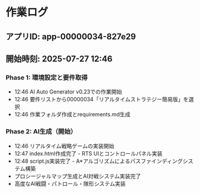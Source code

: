 # 作業ログ

## アプリID: app-00000034-827e29
## 開始時刻: 2025-07-27 12:46

### Phase 1: 環境設定と要件取得
- 12:46 AI Auto Generator v0.23での作業開始
- 12:46 要件リストから00000034「リアルタイムストラテジー簡易版」を選択
- 12:46 作業フォルダ作成とrequirements.md生成

### Phase 2: AI生成（開始）
- 12:46 リアルタイム戦略ゲームの実装開始
- 12:47 index.html作成完了 - RTS UIとコントロールパネル実装
- 12:48 script.js実装完了 - A*アルゴリズムによるパスファインディングシステム構築
- プロシージャルマップ生成とAI対戦システム実装完了
- 高度なAI戦闘・パトロール・隊形システム実装